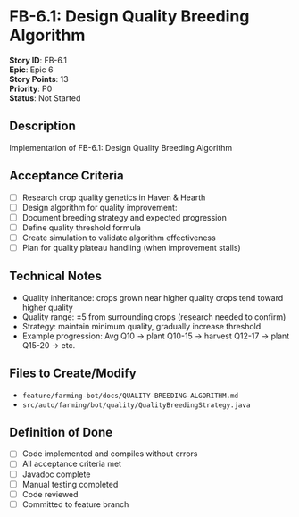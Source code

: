 # FB-6.1: Design Quality Breeding Algorithm

**Story ID**: FB-6.1  
**Epic**: Epic 6  
**Story Points**: 13  
**Priority**: P0  
**Status**: Not Started  

## Description
Implementation of FB-6.1: Design Quality Breeding Algorithm

## Acceptance Criteria
- [ ] Research crop quality genetics in Haven & Hearth
- [ ] Design algorithm for quality improvement:
- [ ] Document breeding strategy and expected progression
- [ ] Define quality threshold formula
- [ ] Create simulation to validate algorithm effectiveness
- [ ] Plan for quality plateau handling (when improvement stalls)

## Technical Notes
- Quality inheritance: crops grown near higher quality crops tend toward higher quality
- Quality range: ±5 from surrounding crops (research needed to confirm)
- Strategy: maintain minimum quality, gradually increase threshold
- Example progression: Avg Q10 → plant Q10-15 → harvest Q12-17 → plant Q15-20 → etc.

## Files to Create/Modify
- `feature/farming-bot/docs/QUALITY-BREEDING-ALGORITHM.md`
- `src/auto/farming/bot/quality/QualityBreedingStrategy.java`

## Definition of Done
- [ ] Code implemented and compiles without errors
- [ ] All acceptance criteria met
- [ ] Javadoc complete
- [ ] Manual testing completed
- [ ] Code reviewed
- [ ] Committed to feature branch

